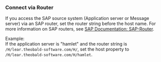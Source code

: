 
### Connect via Router

If you access the SAP source system (Application server or Message server) via an SAP router, set the router string before the host name. 
For more information on SAP routers, see [SAP Documentation: SAP-Router](https://help.sap.com/viewer/6d9a59096c4b1014b507f15bed51571f/7.01.22/en-US/486b41efb74c07bee10000000a42189d.html).

Example:<br>
If the application server is "hamlet" and the router string is `/H/lear.theobald-software.com/H/`, set the host property to `/H/lear.theobald-software.com/H/hamlet`.
